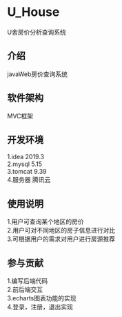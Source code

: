 # U_House
U舍房价分析查询系统

## 介绍
javaWeb房价查询系统

## 软件架构
MVC框架

## 开发环境
 1.idea 2019.3  
 2.mysql 5.15  
 3.tomcat 9.39  
 4.服务器 腾讯云  
## 使用说明
1.用户可查询某个地区的房价  
2.用户可对不同地区的房子信息进行对比  
3.可根据用户的需求对用户进行房源推荐  

## 参与贡献 
1.编写后端代码  
2.前后端交互  
3.echarts图表功能的实现  
4.登录，注册，退出实现  
